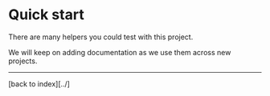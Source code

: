 
# Quick start

There are many helpers you could test with this project.

We will keep on adding documentation as we use them across new projects.

---

[back to index][../]
